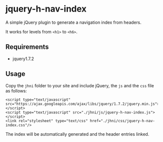 # jquery-h-nav-index

A simple jQuery plugin to generate a navigation index from headers.

It works for levels from `<h1>` to `<h6>`.

## Requirements

- jquery1.7.2

## Usage

Copy the `jhni` folder to your site and include jQuery, the `js` and the `css` file as follows:

    <script type="text/javascript" src="https://ajax.googleapis.com/ajax/libs/jquery/1.7.2/jquery.min.js"></script>
    <script type="text/javascript" src="./jhni/js/jquery-h-nav-index.js"></script>
    <link rel="stylesheet" type="text/css" href="./jhni/css/jquery-h-nav-index.css"/>

The index will be automatically generated and the header entries linked.
